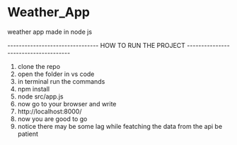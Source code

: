 # Weather_App
weather app made in node js 

-------------------------------- HOW TO RUN THE PROJECT -------------------------------------
1)  clone the repo
2)  open the folder in vs code
3)  in terminal run the commands
4)  npm install
5)  node src/app.js
6)  now go to your browser and write
7)  http://localhost:8000/
8)  now you are good to go
9)  notice there may be some lag while featching the data from the api be patient
